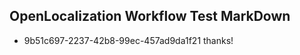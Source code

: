 ## OpenLocalization Workflow Test MarkDown
* 9b51c697-2237-42b8-99ec-457ad9da1f21 thanks!

<!--HONumber=Aug16_HO4-->


